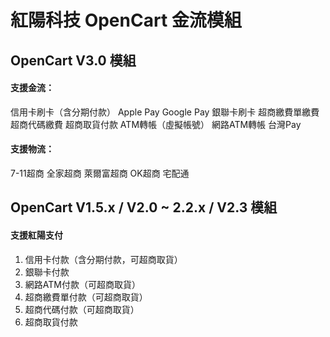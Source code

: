 # 紅陽科技 OpenCart 金流模組
## OpenCart V3.0 模組
#### 支援金流：
信用卡刷卡（含分期付款）
Apple Pay
Google Pay
銀聯卡刷卡
超商繳費單繳費
超商代碼繳費
超商取貨付款
ATM轉帳（虛擬帳號）
網路ATM轉帳
台灣Pay

#### 支援物流：
7-11超商
全家超商
萊爾富超商
OK超商
宅配通


## OpenCart V1.5.x / V2.0 ~ 2.2.x / V2.3 模組
#### 支援紅陽支付
1. 信用卡付款（含分期付款，可超商取貨）
2. 銀聯卡付款
3. 網路ATM付款（可超商取貨）
4. 超商繳費單付款（可超商取貨）
5. 超商代碼付款（可超商取貨）
6. 超商取貨付款
